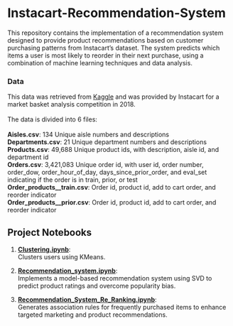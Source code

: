 # Instacart-Recommendation-System
This repository contains the implementation of a recommendation system designed to provide product recommendations based on customer purchasing patterns from Instacart’s dataset. The system predicts which items a user is most likely to reorder in their next purchase, using a combination of machine learning techniques and data analysis.

### Data    
This data was retrieved from [Kaggle](https://www.kaggle.com/psparks/instacart-market-basket-analysis) and was provided by Instacart for a market basket analysis competition in 2018.  
<br/>
The data is divided into 6 files:  
<br/>
**Aisles.csv**: 134 Unique aisle numbers and descriptions  
**Departments.csv**: 21 Unique department numbers and descriptions  
**Products.csv**: 49,688 Unique product ids, with description, aisle id, and department id  
**Orders.csv**: 3,421,083 Unique order id, with user id, order number, order_dow, order_hour_of_day, days_since_prior_order, and eval_set indicating if the order is in train, prior, or test  
**Order_products__train.csv**: Order id, product id, add to cart order, and reorder indicator  
**Order_products__prior.csv**: Order id, product id, add to cart order, and reorder indicator  
  
## Project Notebooks

1. **[Clustering.ipynb](https://github.com/Sanket-Kathrotiya/Instacart-Recommendation-System/blob/main/Clustering.ipynb)**:  
   Clusters users using KMeans.

2. **[Recommendation_system.ipynb](https://github.com/Sanket-Kathrotiya/Instacart-Recommendation-System/blob/main/Recommendation_system.ipynb)**:  
   Implements a model-based recommendation system using SVD to predict product ratings and overcome popularity bias.

3. **[Recommendation_System_Re_Ranking.ipynb](https://github.com/Sanket-Kathrotiya/Instacart-Recommendation-System/blob/main/Recommendation_System_Re_Ranking.ipynb)**:  
   Generates association rules for frequently purchased items to enhance targeted marketing and product recommendations.


